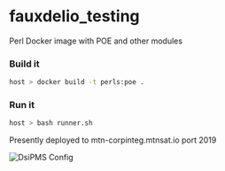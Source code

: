 # fauxdelio_testing

Perl Docker image with POE and other modules

### Build it
```bash
host > docker build -t perls:poe .
```

### Run it
```bash
host > bash runner.sh
```

Presently deployed to mtn-corpinteg.mtnsat.io port 2019

![DsiPMS Config](https://raw.githubusercontent.com/mtnsat/ics-fauxdelio/master/assets/DsiPmsConfig.png)
